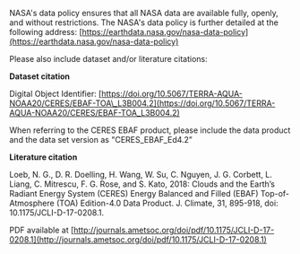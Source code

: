 NASA's data policy ensures that all NASA data are available fully, openly, and
without restrictions. The NASA's data policy is further detailed at the following address: [https://earthdata.nasa.gov/nasa-data-policy](https://earthdata.nasa.gov/nasa-data-policy)


Please also include dataset and/or literature citations:

**Dataset citation**

Digital Object Identifier: [https://doi.org/10.5067/TERRA-AQUA-NOAA20/CERES/EBAF-TOA\_L3B004.2](https://doi.org/10.5067/TERRA-AQUA-NOAA20/CERES/EBAF-TOA_L3B004.2)

When referring to the CERES EBAF product, please include the data product and the data set version as "CERES\_EBAF\_Ed4.2”


**Literature citation**

Loeb, N. G., D. R. Doelling, H. Wang, W. Su, C. Nguyen, J. G. Corbett, L. Liang, C. Mitrescu, F. G. Rose, and S. Kato, 2018: Clouds and the Earth’s Radiant Energy System (CERES) Energy Balanced and Filled (EBAF) Top-of- Atmosphere (TOA) Edition-4.0 Data Product. J. Climate, 31, 895-918, doi: 10.1175/JCLI-D-17-0208.1.

PDF available at [http://journals.ametsoc.org/doi/pdf/10.1175/JCLI-D-17-0208.1](http://journals.ametsoc.org/doi/pdf/10.1175/JCLI-D-17-0208.1)
